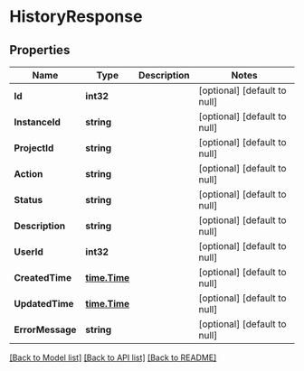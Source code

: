 # HistoryResponse

## Properties
Name | Type | Description | Notes
------------ | ------------- | ------------- | -------------
**Id** | **int32** |  | [optional] [default to null]
**InstanceId** | **string** |  | [optional] [default to null]
**ProjectId** | **string** |  | [optional] [default to null]
**Action** | **string** |  | [optional] [default to null]
**Status** | **string** |  | [optional] [default to null]
**Description** | **string** |  | [optional] [default to null]
**UserId** | **int32** |  | [optional] [default to null]
**CreatedTime** | [**time.Time**](time.Time.md) |  | [optional] [default to null]
**UpdatedTime** | [**time.Time**](time.Time.md) |  | [optional] [default to null]
**ErrorMessage** | **string** |  | [optional] [default to null]

[[Back to Model list]](../README.md#documentation-for-models) [[Back to API list]](../README.md#documentation-for-api-endpoints) [[Back to README]](../README.md)

